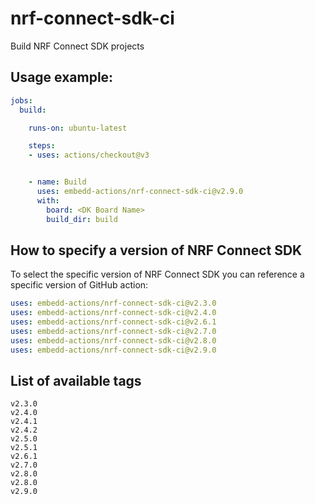 # nrf-connect-sdk-ci
Build NRF Connect SDK projects

## Usage example:

```yml
jobs:
  build:

    runs-on: ubuntu-latest

    steps:
    - uses: actions/checkout@v3


    - name: Build
      uses: embedd-actions/nrf-connect-sdk-ci@v2.9.0
      with:
        board: <DK Board Name>
        build_dir: build

```

## How to specify a version of NRF Connect SDK

To select the specific version of  NRF Connect SDK you
can reference a specific version of GitHub action:
```yml
uses: embedd-actions/nrf-connect-sdk-ci@v2.3.0
uses: embedd-actions/nrf-connect-sdk-ci@v2.4.0
uses: embedd-actions/nrf-connect-sdk-ci@v2.6.1
uses: embedd-actions/nrf-connect-sdk-ci@v2.7.0
uses: embedd-actions/nrf-connect-sdk-ci@v2.8.0
uses: embedd-actions/nrf-connect-sdk-ci@v2.9.0
```

## List of available tags

```
v2.3.0
v2.4.0
v2.4.1
v2.4.2
v2.5.0
v2.5.1
v2.6.1
v2.7.0
v2.8.0
v2.8.0
v2.9.0
```
